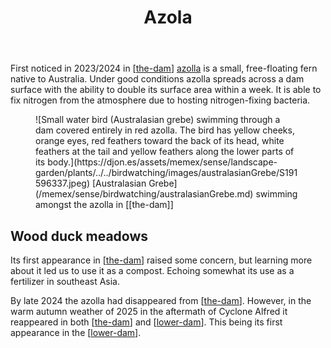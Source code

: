 ﻿---
tags:
- azolla
- ferns
- wood-duck-meadows
- plant
- native
title: Azola
type: plants
---
First noticed in 2023/2024 in [[the-dam]] [azolla](https://agriculture.vic.gov.au/farm-management/water/managing-dams/azolla-growth-in-farm-dams) is a small, free-floating fern native to Australia. Under good conditions azolla spreads across a dam surface with the ability to double its surface area within a week. It is able to fix nitrogen from the atmosphere due to hosting nitrogen-fixing bacteria.

<figure markdown>
![Small water bird (Australasian grebe) swimming through a dam covered entirely in red azolla. The bird has yellow cheeks, orange eyes, red feathers toward the back of its head, white feathers at the tail and yellow feathers along the lower parts of its body.](https://djon.es/assets/memex/sense/landscape-garden/plants/../../birdwatching/images/australasianGrebe/S191596337.jpeg)
<caption>[Australasian Grebe](/memex/sense/birdwatching/australasianGrebe.md) swimming amongst the azolla in [[the-dam]]</caption>
</figure>

## Wood duck meadows

Its first appearance in [[the-dam]] raised some concern, but learning more about it led us to use it as a compost. Echoing somewhat its use as a fertilizer in southeast Asia.

By late 2024 the azolla had disappeared from [[the-dam]]. However, in the warm autumn weather of 2025 in the aftermath of Cyclone Alfred it reappeared in both [[the-dam]] and [[lower-dam]]. This being its first appearance in the [[lower-dam]].




[//begin]: # "Autogenerated link references for markdown compatibility"
[the-dam]: ../the-dam "The Dam"
[lower-dam]: ../lower-dam "The lower dam"
[//end]: # "Autogenerated link references"